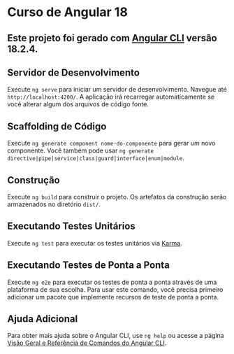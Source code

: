 # Curso de Angular 18

## Este projeto foi gerado com [Angular CLI](https://github.com/angular/angular-cli) versão 18.2.4.

## Servidor de Desenvolvimento

Execute `ng serve` para iniciar um servidor de desenvolvimento. Navegue até `http://localhost:4200/`. A aplicação irá recarregar automaticamente se você alterar algum dos arquivos de código fonte.

## Scaffolding de Código

Execute `ng generate component nome-do-componente` para gerar um novo componente. Você também pode usar `ng generate directive|pipe|service|class|guard|interface|enum|module`.

## Construção

Execute `ng build` para construir o projeto. Os artefatos da construção serão armazenados no diretório `dist/`.

## Executando Testes Unitários

Execute `ng test` para executar os testes unitários via [Karma](https://karma-runner.github.io).

## Executando Testes de Ponta a Ponta

Execute `ng e2e` para executar os testes de ponta a ponta através de uma plataforma de sua escolha. Para usar este comando, você precisa primeiro adicionar um pacote que implemente recursos de teste de ponta a ponta.

## Ajuda Adicional

Para obter mais ajuda sobre o Angular CLI, use `ng help` ou acesse a página [Visão Geral e Referência de Comandos do Angular CLI](https://angular.dev/tools/cli). 

